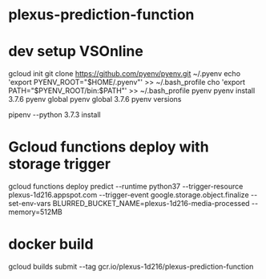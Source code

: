 # plexus-prediction-function

# dev setup VSOnline
gcloud init
git clone https://github.com/pyenv/pyenv.git ~/.pyenv
echo 'export PYENV_ROOT="$HOME/.pyenv"' >> ~/.bash_profile
cho 'export PATH="$PYENV_ROOT/bin:$PATH"' >> ~/.bash_profile
pyenv
pyenv install 3.7.6
pyenv global
pyenv global 3.7.6
pyenv versions

pipenv --python 3.7.3 install

# Gcloud functions deploy with storage trigger
gcloud functions deploy predict --runtime python37 --trigger-resource plexus-1d216.appspot.com --trigger-event google.storage.object.finalize --set-env-vars BLURRED_BUCKET_NAME=plexus-1d216-media-processed --memory=512MB


# docker build
gcloud builds submit --tag gcr.io/plexus-1d216/plexus-prediction-function